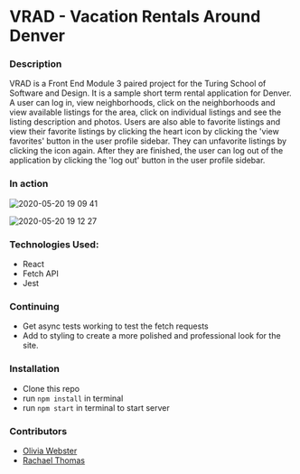 # VRAD - Vacation Rentals Around Denver

### Description
VRAD is a Front End Module 3 paired project for the Turing School of Software and Design. 
It is a sample short term rental application for Denver. A user can log in, view neighborhoods, click on the neighborhoods and view available listings for the area, click on individual listings and see the listing description and photos. Users are also able to favorite listings and view their favorite listings by clicking the heart icon by clicking the 'view favorites' button in the user profile sidebar. They can unfavorite listings by clicking the icon again. After they are finished, the user can log out of the application by clicking the 'log out' button in the user profile sidebar. 

### In action 

![2020-05-20 19 09 41](https://user-images.githubusercontent.com/54180641/82513128-4ed96800-9acf-11ea-882c-43f6de881c77.gif)

![2020-05-20 19 12 27](https://user-images.githubusercontent.com/54180641/82513136-54cf4900-9acf-11ea-8559-fad07e59f33a.gif)


### Technologies Used:
- React
- Fetch API
- Jest

### Continuing 
- Get async tests working to test the fetch requests
- Add to styling to create a more polished and professional look for the site.

### Installation
  - Clone this repo
  - run `npm install` in terminal
  - run `npm start` in terminal to start server

### Contributors
- [Olivia Webster](https://github.com/oliviacweb)
- [Rachael Thomas](https://github.com/rachael-t)
